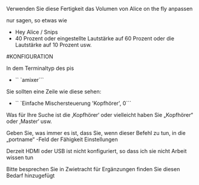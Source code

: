 
Verwenden Sie diese Fertigkeit das Volumen von Alice on the fly anpassen

nur sagen, so etwas wie

- Hey Alice / Snips
- 40 Prozent oder eingestellte Lautstärke auf 60 Prozent oder die Lautstärke auf 10 Prozent usw.

#KONFIGURATION

In dem Terminaltyp des pis

- `` `amixer```

Sie sollten eine Zeile wie diese sehen:

- `` `Einfache Mischersteuerung 'Kopfhörer', 0```

Was für Ihre Suche ist die ‚Kopfhörer‘ oder vielleicht haben Sie „Kopfhörer“ oder ‚Master‘ usw.

Geben Sie, was immer es ist, dass Sie, wenn dieser Befehl zu tun, in die „portname“ -Feld
der Fähigkeit Einstellungen


 Derzeit HDMI oder USB ist nicht konfiguriert, so dass ich sie nicht Arbeit wissen tun

Bitte besprechen Sie in Zwietracht für Ergänzungen finden Sie diesen Bedarf hinzugefügt